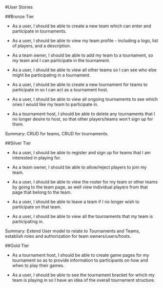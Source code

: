 #User Stories

##Bronze Tier

* As a user, I should be able to create a new team which can enter and participate in tournaments.

* As a user, I should be able to view my team profile - including a logo, list of players, and a description.

* As a team owner, I should be able to add my team to a tournament, so my team
and I can participate in the tournament.

* As a user, I should be able to view all other teams so I can see who else might be participating in a tournament.

* As a user, I should be able to create a new tournament for teams to
participate in so I can act as a tournament host.

* As a user, I should be able to view all ongoing tournaments to see which ones
I would like my team to participate in.

* As a tournament host, I should be able to delete any tournaments that I no longer desire to host, so that other players/teams won't sign up for them.

Summary: CRUD for teams, CRUD for tournaments.

##Silver Tier

* As a user, I should be able to register and sign up for teams that I am interested in playing for.

* As a team owner, I should be able to allow/reject players to join my team.

* As a user, I should be able to view the roster for my team or other teams by going to the team page, as well view individual players from that page that belong to the team.

* As a user, I should be able to leave a team if I no longer wish to participate
on that team.

* As a user, I should be able to view all the tournaments that my team is participating in.

Summary: Extend User model to relate to Tournaments and Teams, establish roles and authorization for team owners/users/hosts.

##Gold Tier
* As a tournament host, I should be able to create game pages for my tournament
so as to provide information to participants on how and when to play their games.

* As a user, I should be able to see the tournament bracket for which my team is playing in so I have an idea of the overall tournament structure.
